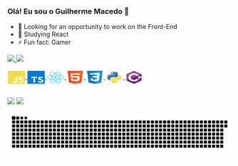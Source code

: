 ### Olá! Eu sou o Guilherme Macedo 👋

- 🔭 Looking for an opportunity to work on the Front-End
- 🌱 Studying React
- ⚡ Fun fact: Gamer

<div>
  <a href="https://github.com/guilherme2303220">
  <img height="150em" src="https://github-readme-stats.vercel.app/api?username=guilherme2303220&show_icons=true&theme=dracula&include_all_commits=true&count_private=true"/>
  <img height="150em" src="https://github-readme-stats.vercel.app/api/top-langs/?username=guilherme2303220&layout=compact&langs_count=7&theme=dracula"/>
</div>
  <div style="display: inline_block"><br>
  <img align="center" alt="Gui-Js" height="30" width="40" src="https://raw.githubusercontent.com/devicons/devicon/master/icons/javascript/javascript-plain.svg">
  <img align="center" alt="Gui-Ts" height="30" width="40" src="https://raw.githubusercontent.com/devicons/devicon/master/icons/typescript/typescript-plain.svg">
  <img align="center" alt="Gui-React" height="30" width="40" src="https://raw.githubusercontent.com/devicons/devicon/master/icons/react/react-original.svg">
  <img align="center" alt="Gui-HTML" height="30" width="40" src="https://raw.githubusercontent.com/devicons/devicon/master/icons/html5/html5-original.svg">
  <img align="center" alt="Gui-CSS" height="30" width="40" src="https://raw.githubusercontent.com/devicons/devicon/master/icons/css3/css3-original.svg">
  <img align="center" alt="Gui-Python" height="30" width="40" src="https://raw.githubusercontent.com/devicons/devicon/master/icons/python/python-original.svg">
  <img align="center" alt="Gui-Csharp" height="30" width="40" src="https://raw.githubusercontent.com/devicons/devicon/master/icons/csharp/csharp-original.svg">
</div>
  
  ##
  <div> 
  <a href = "mailto:guilhermemacedo.fullstack@gmail.com"><img src="https://img.shields.io/badge/-Gmail-%23333?style=for-the-badge&logo=gmail&logoColor=white" target="_blank"></a>
  <href="https://www.linkedin.com/in/guilherme-macedo-19b542208/" target="_blank"><img src="https://img.shields.io/badge/-LinkedIn-%230077B5?style=for-the-badge&logo=linkedin&logoColor=white" target="_blank"></a> 
   
  ![Snake animation](https://github.com/Guilherme-Macedo-23/Guilherme-Macedo-23/blob/output/github-contribution-grid-snake.svg)
